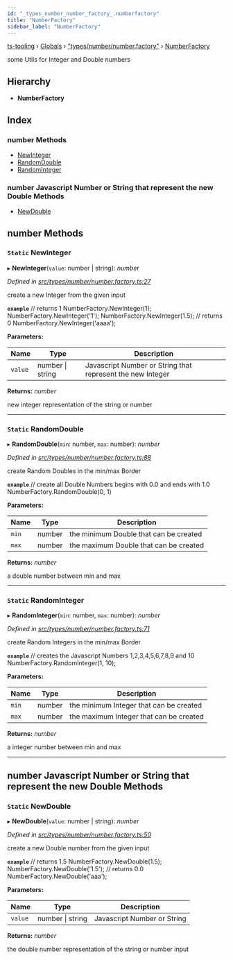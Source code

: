 ```yaml
---
id: "_types_number_number_factory_.numberfactory"
title: "NumberFactory"
sidebar_label: "NumberFactory"
---
```


[ts-tooling](../index.md) › [Globals](../globals.md) › ["types/number/number.factory"](../modules/_types_number_number_factory_.md) › [NumberFactory](_types_number_number_factory_.numberfactory.md)

some Utils for Integer and Double numbers

## Hierarchy

* **NumberFactory**

## Index

### number Methods

* [NewInteger](_types_number_number_factory_.numberfactory.md#static-newinteger)
* [RandomDouble](_types_number_number_factory_.numberfactory.md#static-randomdouble)
* [RandomInteger](_types_number_number_factory_.numberfactory.md#static-randominteger)

### number Javascript Number or String that represent the new Double Methods

* [NewDouble](_types_number_number_factory_.numberfactory.md#static-newdouble)

## number Methods

### `Static` NewInteger

▸ **NewInteger**(`value`: number | string): *number*

*Defined in [src/types/number/number.factory.ts:27](https://github.com/nodejayes/ts-tooling/blob/ad92cc8/src/types/number/number.factory.ts#L27)*

create a new Integer from the given input

**`example`** 
// returns 1
NumberFactory.NewInteger(1);
NumberFactory.NewInteger('1');
NumberFactory.NewInteger(1.5);
// returns 0
NumberFactory.NewInteger('aaaa');

**Parameters:**

Name | Type | Description |
------ | ------ | ------ |
`value` | number &#124; string | Javascript Number or String that represent the new Integer |

**Returns:** *number*

new integer representation of the string or number

___

### `Static` RandomDouble

▸ **RandomDouble**(`min`: number, `max`: number): *number*

*Defined in [src/types/number/number.factory.ts:88](https://github.com/nodejayes/ts-tooling/blob/ad92cc8/src/types/number/number.factory.ts#L88)*

create Random Doubles in the min/max Border

**`example`** 
// create all Double Numbers begins with 0.0 and ends with 1.0
NumberFactory.RandomDouble(0, 1)

**Parameters:**

Name | Type | Description |
------ | ------ | ------ |
`min` | number | the minimum Double that can be created |
`max` | number | the maximum Double that can be created |

**Returns:** *number*

a double number between min and max

___

### `Static` RandomInteger

▸ **RandomInteger**(`min`: number, `max`: number): *number*

*Defined in [src/types/number/number.factory.ts:71](https://github.com/nodejayes/ts-tooling/blob/ad92cc8/src/types/number/number.factory.ts#L71)*

create Random Integers in the min/max Border

**`example`** 
// creates the Javascript Numbers 1,2,3,4,5,6,7,8,9 and 10
NumberFactory.RandomInteger(1, 10);

**Parameters:**

Name | Type | Description |
------ | ------ | ------ |
`min` | number | the minimum Integer that can be created |
`max` | number | the maximum Integer that can be created |

**Returns:** *number*

a integer number between min and max

___

## number Javascript Number or String that represent the new Double Methods

### `Static` NewDouble

▸ **NewDouble**(`value`: number | string): *number*

*Defined in [src/types/number/number.factory.ts:50](https://github.com/nodejayes/ts-tooling/blob/ad92cc8/src/types/number/number.factory.ts#L50)*

create a new Double number from the given input

**`example`** 
// returns 1.5
NumberFactory.NewDouble(1.5);
NumberFactory.NewDouble('1.5');
// returns 0.0
NumberFactory.NewDouble('aaa');

**Parameters:**

Name | Type | Description |
------ | ------ | ------ |
`value` | number &#124; string | Javascript Number or String |

**Returns:** *number*

the double number representation of the string or number input
